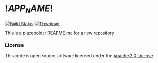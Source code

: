 # $!APP_NAME!$

[![Build Status](https://travis-ci.org/hmrc/$!APP_NAME!$.svg)](https://travis-ci.org/hmrc/$!APP_NAME!$) [ ![Download](https://api.bintray.com/packages/hmrc/releases/$!APP_NAME!$/images/download.svg) ](https://bintray.com/hmrc/releases/$!APP_NAME!$/_latestVersion)

This is a placeholder README.md for a new repository

### License

This code is open source software licensed under the [Apache 2.0 License]("http://www.apache.org/licenses/LICENSE-2.0.html")